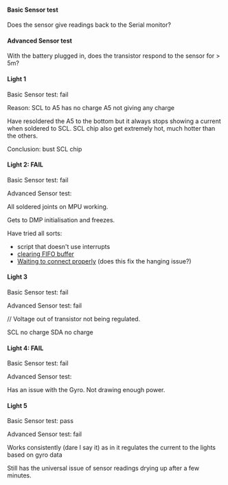 #### Basic Sensor test

Does the sensor give readings back to the Serial monitor?

#### Advanced Sensor test

With the battery plugged in, does the transistor respond to the sensor for > 5m?


#### Light 1

Basic Sensor test: fail

Reason: SCL to A5 has no charge
A5 not giving any charge

Have resoldered the A5 to the bottom but it always stops showing a current when soldered to SCL. SCL chip also get extremely hot, much hotter than the others.

Conclusion: bust SCL chip



#### Light 2: FAIL

Basic Sensor test: fail

Advanced Sensor test: 

All soldered joints on MPU working.

Gets to DMP initialisation and freezes.

Have tried all sorts:

* script that doesn't use interrupts 
* [clearing FIFO buffer](http://arduino.stackexchange.com/questions/10308/how-to-clear-fifo-buffer-on-mpu6050)
* [Waiting to connect properly](http://www.i2cdevlib.com/forums/topic/113-mpu6050-dmp-sketch-hangs-sometimes/#entry373) (does this fix the hanging issue?)


#### Light 3

Basic Sensor test: fail

Advanced Sensor test: fail

// Voltage out of transistor not being regulated.

SCL no charge
SDA no charge


#### Light 4: FAIL

Basic Sensor test: fail

Advanced Sensor test: 

Has an issue with the Gyro. Not drawing enough power. 


#### Light 5

Basic Sensor test: pass

Advanced Sensor test: fail

Works consistently (dare I say it) as in it regulates the current to the lights based on gyro data

Still has the universal issue of sensor readings drying up after a few minutes.
